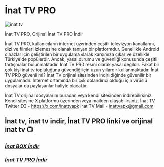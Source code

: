 # İnat TV PRO

![inat tv](https://github.com/user-attachments/assets/5d430a11-68c7-434b-851a-3b9d90d909b6)

İnat TV PRO, Orijinal İnat TV PRO İndir


İnat TV PRO, kullanıcıların internet üzerinden çeşitli televizyon kanallarını, dizi ve filmleri izlemesine olanak tanıyan bir platformdur. Genellikle Android cihazlar için geliştirilen bir uygulama olarak karşımıza çıkar ve özellikle Türkiye'de popülerdir. Ancak, yasal durumu ve güvenliği konusunda çeşitli tartışmalar bulunmaktadır. İnat TV PRO resmi olarak yasal değildir. Fakat bir çok kişi inat tv topluluğuna güvendiği için uzun yıllardır kullanmaktadır. İnat TV PRO güvenli mi? İnat TV orijinal sitesinden indirildiğinde güvenilir bir uygulamadır. İnternet ortamında bir çok dolandırıcı olduğu için virüslü dosyalar da paylaşanlar haliyle olacaktır.


İnat TV orijinal dosyalarını buradan veya kendi sitesinden indirebilirsiniz. Kendi sitesine X platformu üzerinden veya mailden ulaşabilirsiniz. 
İnat TV Twitter (X) - https://x.com/inattvapk
İnat TV Mail - inattvapk@gmail.com

## İnat tv, inat tv indir, İnat TV PRO linki ve orijinal inat tv 📺

### ***[İnat BOX İndir](https://github.com/inattv2025/inattvpro/raw/refs/heads/main/inat-box-v14.apk)***

### ***[İnat TV PRO İndir](https://github.com/inattv2025/inattvpro/raw/refs/heads/main/inat-tv-pro-v21.apk)***
